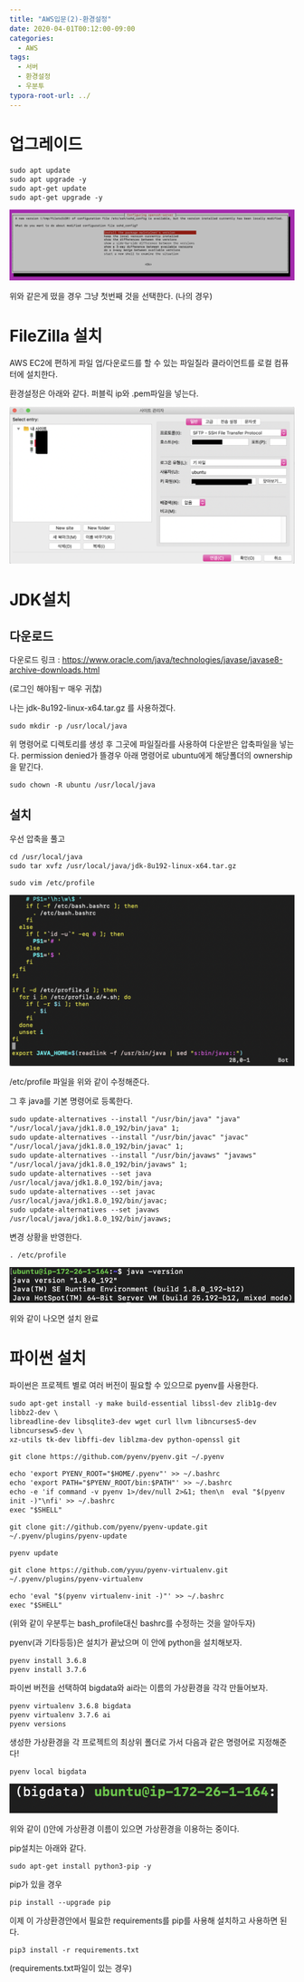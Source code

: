 ```yaml
---
title: "AWS입문(2)-환경설정"
date: 2020-04-01T00:12:00-09:00
categories:
  - AWS
tags:
  - 서버
  - 환경설정
  - 우분투
typora-root-url: ../
---
```


# 업그레이드

```shell
sudo apt update
sudo apt upgrade -y
sudo apt-get update
sudo apt-get upgrade -y
```

![4](/assets/images/2020-04-02-AWS(2)/4.png)

위와 같은게 떴을 경우 그냥 첫번째 것을 선택한다. (나의 경우)

# FileZilla 설치

AWS EC2에 편하게 파일 업/다운로드를 할 수 있는 파일질라 클라이언트를 로컬 컴퓨터에 설치한다.

환경설정은 아래와 같다. 퍼블릭 ip와 .pem파일을 넣는다.

![1](/assets/images/2020-04-02-AWS(2)/1-5813821.png)

# JDK설치

## 다운로드

다운로드 링크 : https://www.oracle.com/java/technologies/javase/javase8-archive-downloads.html   

(로그인 해야됨ㅜ 매우 귀찮)

나는 jdk-8u192-linux-x64.tar.gz 를 사용하겠다.

```shell
sudo mkdir -p /usr/local/java
```

위 명령어로 디렉토리를 생성 후 그곳에 파일질라를 사용하여 다운받은 압축파일을 넣는다. permission denied가 뜰경우 아래 명령어로 ubuntu에게 해당폴더의 ownership을 맡긴다.

```shell
sudo chown -R ubuntu /usr/local/java
```

## 설치

우선 압축을 풀고

```shell
cd /usr/local/java
sudo tar xvfz /usr/local/java/jdk-8u192-linux-x64.tar.gz
```

```shell
sudo vim /etc/profile
```

![2](/assets/images/2020-04-02-AWS(2)/2.png)

/etc/profile 파일을 위와 같이 수정해준다.

그 후 java를 기본 명령어로 등록한다.

```shell
sudo update-alternatives --install "/usr/bin/java" "java" "/usr/local/java/jdk1.8.0_192/bin/java" 1;
sudo update-alternatives --install "/usr/bin/javac" "javac" "/usr/local/java/jdk1.8.0_192/bin/javac" 1;
sudo update-alternatives --install "/usr/bin/javaws" "javaws" "/usr/local/java/jdk1.8.0_192/bin/javaws" 1;
sudo update-alternatives --set java /usr/local/java/jdk1.8.0_192/bin/java;
sudo update-alternatives --set javac /usr/local/java/jdk1.8.0_192/bin/javac;
sudo update-alternatives --set javaws /usr/local/java/jdk1.8.0_192/bin/javaws;
```

변경 상황을 반영한다.

```
. /etc/profile
```

![3](/assets/images/2020-04-02-AWS(2)/3.png)

위와 같이 나오면 설치 완료

# 파이썬 설치

파이썬은 프로젝트 별로 여러 버전이 필요할 수 있으므로 pyenv를 사용한다.

```shell
sudo apt-get install -y make build-essential libssl-dev zlib1g-dev libbz2-dev \
libreadline-dev libsqlite3-dev wget curl llvm libncurses5-dev libncursesw5-dev \
xz-utils tk-dev libffi-dev liblzma-dev python-openssl git
```

```shell
git clone https://github.com/pyenv/pyenv.git ~/.pyenv
```

```
echo 'export PYENV_ROOT="$HOME/.pyenv"' >> ~/.bashrc
echo 'export PATH="$PYENV_ROOT/bin:$PATH"' >> ~/.bashrc
echo -e 'if command -v pyenv 1>/dev/null 2>&1; then\n  eval "$(pyenv init -)"\nfi' >> ~/.bashrc
exec "$SHELL"
```

```shell
git clone git://github.com/pyenv/pyenv-update.git ~/.pyenv/plugins/pyenv-update
```

```
pyenv update
```

```shell
git clone https://github.com/yyuu/pyenv-virtualenv.git ~/.pyenv/plugins/pyenv-virtualenv
```

```
echo 'eval "$(pyenv virtualenv-init -)"' >> ~/.bashrc
exec "$SHELL"
```

(위와 같이 우분투는 bash_profile대신 bashrc를 수정하는 것을 알아두자)

pyenv(과 기타등등)은 설치가 끝났으며 이 안에 python을 설치해보자. 

```shell
pyenv install 3.6.8
pyenv install 3.7.6
```

파이썬 버전을 선택하여 bigdata와 ai라는 이름의 가상환경을 각각 만들어보자.

```shell
pyenv virtualenv 3.6.8 bigdata
pyenv virtualenv 3.7.6 ai
pyenv versions
```

생성한 가상환경을 각 프로젝트의 최상위 폴더로 가서 다음과 같은 명령어로 지정해준다!

```shell
pyenv local bigdata
```

![5](/assets/images/2020-04-02-AWS(2)/5.png)

위와 같이 ()안에 가상환경 이름이 있으면 가상환경을 이용하는 중이다.

pip설치는 아래와 같다.

```shell
sudo apt-get install python3-pip -y
```

pip가 있을 경우

```
pip install --upgrade pip
```

이제 이 가상환경안에서 필요한 requirements를 pip를 사용해 설치하고 사용하면 된다.

```
pip3 install -r requirements.txt
```

(requirements.txt파일이 있는 경우)

